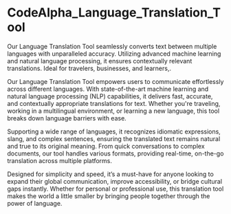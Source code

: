 # CodeAlpha_Language_Translation_Tool
Our Language Translation Tool seamlessly converts text between multiple languages with unparalleled accuracy. Utilizing advanced machine learning and natural language processing, it ensures contextually relevant translations. Ideal for travelers, businesses, and learners,.

Our Language Translation Tool empowers users to communicate effortlessly across different languages. With state-of-the-art machine learning and natural language processing (NLP) capabilities, it delivers fast, accurate, and contextually appropriate translations for text. Whether you're traveling, working in a multilingual environment, or learning a new language, this tool breaks down language barriers with ease.

Supporting a wide range of languages, it recognizes idiomatic expressions, slang, and complex sentences, ensuring the translated text remains natural and true to its original meaning. From quick conversations to complex documents, our tool handles various formats, providing real-time, on-the-go translation across multiple platforms.

Designed for simplicity and speed, it’s a must-have for anyone looking to expand their global communication, improve accessibility, or bridge cultural gaps instantly. Whether for personal or professional use, this translation tool makes the world a little smaller by bringing people together through the power of language.

